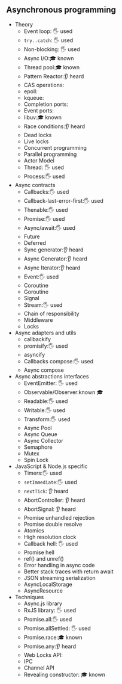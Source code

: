 ## Asynchronous programming

- Theory
  - Event loop: 🖐️ used
  - `try..catch`: 🖐️ used
  - Non-blocking: 🖐️ used
  - Async I/O:🎓 known
  - Thread pool:🎓 known
  - Pattern Reactor:👂 heard
  - CAS operations:
  - epoll:
  - kqueue:
  - Completion ports:
  - Event ports:
  - libuv:🎓 known
  - Race conditions:👂 heard
  - Dead locks
  - Live locks
  - Concurrent programming
  - Parallel programming
  - Actor Model
  - Thread: 🖐️ used
  - Process:🖐️ used
- Async contracts
  - Callbacks:🖐️ used
  - Callback-last-error-first:🖐️ used
  - Thenable:🖐️ used
  - Promise:🖐️ used
  - Async/await:🖐️ used
  - Future
  - Deferred
  - Sync generator:👂 heard
  - Async Generator:👂 heard
  - Async Iterator:👂 heard
  - Event:🖐️ used
  - Coroutine
  - Goroutine
  - Signal
  - Stream:🖐️ used
  - Chain of responsibility
  - Middleware
  - Locks
- Async adapters and utils
  - callbackify
  - promisify:🖐️ used
  - asyncify
  - Callbacks compose:🖐️ used
  - Async compose
- Async abstractions interfaces
  - EventEmitter: 🖐️ used
  - Observable/Observer:known 🎓
  - Readable:🖐️ used
  - Writable:🖐️ used
  - Transform:🖐️ used
  - Async Pool
  - Async Queue
  - Async Collector
  - Semaphore
  - Mutex
  - Spin Lock
- JavaScript & Node.js specific
  - Timers:🖐️ used
  - `setImmediate`:🖐️ used
  - `nextTick`: 👂 heard
  - AbortController: 👂 heard
  - AbortSignal: 👂 heard
  - Promise unhandled rejection
  - Promise double resolve
  - Atomics
  - High resolution clock
  - Callback hell: 🖐️ used
  - Promise hell
  - ref() and unref()
  - Error handling in async code
  - Better stack traces with return await
  - JSON streaming serialization
  - AsyncLocalStorage
  - AsyncResource
- Techniques
  - Async.js library
  - RxJS library: 🖐️ used
  - Promise.all:🖐️ used
  - Promise.allSettled: 🖐️ used
  - Promise.race:🎓 known
  - Promise.any:👂 heard
  - Web Locks API:
  - IPC
  - Channel API
  - Revealing constructor: 🎓 known
